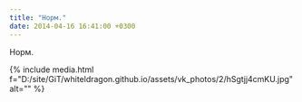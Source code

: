 ```yaml
---
title: "Норм."
date: 2014-04-16 16:41:00 +0300
---
```


Норм.

{% include media.html f="D:/site/GiT/whiteldragon.github.io/assets/vk_photos/2/hSgtjj4cmKU.jpg" alt="" %}
